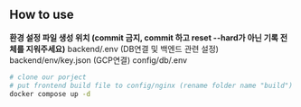 ## How to use

**환경 설정 파일 생성 위치 (commit 금지, commit 하고 reset --hard가 아닌 기록 전체를 지워주세요)**
backend/.env (DB연결 및 백엔드 관련 설정)
backend/env/key.json (GCP연결)
config/db/.env


```bash
# clone our porject
# put frontend build file to config/nginx (rename folder name "build")
docker compose up -d
```


